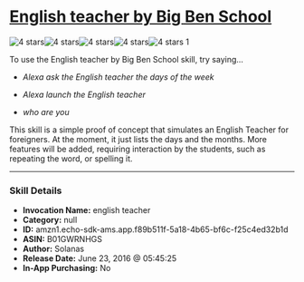 # [English teacher by Big Ben School](http://alexa.amazon.com/#skills/amzn1.echo-sdk-ams.app.f89b511f-5a18-4b65-bf6c-f25c4ed32b1d)
![4 stars](../../images/ic_star_black_18dp_1x.png)![4 stars](../../images/ic_star_black_18dp_1x.png)![4 stars](../../images/ic_star_black_18dp_1x.png)![4 stars](../../images/ic_star_black_18dp_1x.png)![4 stars](../../images/ic_star_border_black_18dp_1x.png) 1

To use the English teacher by Big Ben School skill, try saying...

* *Alexa ask the English teacher the days of the week*

* *Alexa launch the English teacher*

* *who are you*

This skill is a simple proof of concept that simulates an English Teacher for foreigners. At the moment, it just lists the days and the months. More features will be added, requiring interaction by the students, such as repeating the word, or spelling it.

***

### Skill Details

* **Invocation Name:** english teacher
* **Category:** null
* **ID:** amzn1.echo-sdk-ams.app.f89b511f-5a18-4b65-bf6c-f25c4ed32b1d
* **ASIN:** B01GWRNHGS
* **Author:** Solanas
* **Release Date:** June 23, 2016 @ 05:45:25
* **In-App Purchasing:** No
